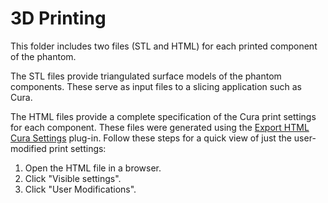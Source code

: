 # 3D Printing

This folder includes two files (STL and HTML) for each printed component of the phantom.

The STL files provide triangulated surface models of the phantom components. These serve as input files to a slicing application such as Cura.

The HTML files provide a complete specification of the Cura print settings for each component. These files were generated using the [Export HTML Cura Settings](https://marketplace.ultimaker.com/app/cura/plugins/5axes/HTMLCuraSettings) plug-in. Follow these steps for a quick view of just the user-modified print settings:
  1. Open the HTML file in a browser.
  2. Click "Visible settings".
  3. Click "User Modifications".
